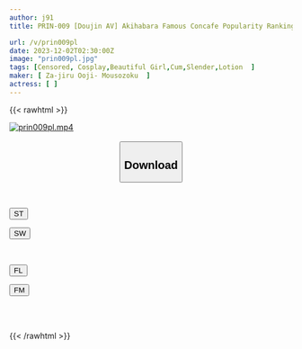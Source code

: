 ```yaml
---
author: j91
title: PRIN-009 [Doujin AV] Akihabara Famous Concafe Popularity Ranking No. 1! Super Beautiful Girl Layer-chan [Not For Commercial Use] [Uterus Bulging] [Small Fish Squirts] [Shiny Oil] [Gulp Down Semen] [Gulp Down The Spittle Too]

url: /v/prin009pl
date: 2023-12-02T02:30:00Z
image: "prin009pl.jpg"
tags: [Censored, Cosplay,Beautiful Girl,Cum,Slender,Lotion	]
maker: [ Za-jiru Ooji- Mousozoku  ]
actress: [ ]
---
```



{{< rawhtml >}}

<div class="video" data-videoid="4PB7poJeX2TKM6g">
    <a href="javascript:;">
        <img src="/v/prin009pl/prin009pl.jpg" width="WIDTH" height="HEIGHT" alt="prin009pl.mp4" loading="lazy">
    </a>
</div>

<script type="text/javascript" src="https://j91.asia/asset/on-demand-st.js"></script>

<br>
  <link rel="stylesheet" href="https://j91.asia/asset/bs5.css">
  
  <center>
  <button class="btn btn-primary" type="button" data-bs-toggle="collapse" data-bs-target=".multi-collapse" aria-expanded="false" aria-controls="multiCollapseExample1 multiCollapseExample2"><h2>Download</h2></button></center>
</p>
<div class="row">
  <div class="col">
    <div class="collapse multi-collapse" id="multiCollapseExample1">
      <div class="card card-body">
	      	      <br>
<div class="buttons">  
<p><a href="https://streamtape.to/v/4PB7poJeX2TKM6g" target="_blank"><button class="btn-hover color-3"><i class="fa fa-download"></i> ST</button></a></p>
<p><a href="https://flaswish.com/muga3fvbcby7" target="_blank"><button class="btn-hover color-2"><i class="fa fa-download"></i> SW</button></a></p></div>
    </div>
  </div>
</div>
  <div class="col">
    <div class="collapse multi-collapse" id="multiCollapseExample2">
      <div class="card card-body">
	      <br>
<div class="buttons">
<p><a href="javascript:;" target="_blank"><button class="btn-hover color-9"><i class="fa fa-download"></i> FL</button></a></p>
<p><a href="javascript:;" target="_blank"><button class="btn-hover color-8"><i class="fa fa-download"></i> FM</button></a></p></div>
<br><br>
      </div>
    </div>
  </div>
</div>

{{< /rawhtml >}}